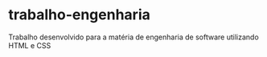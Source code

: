 # trabalho-engenharia
Trabalho desenvolvido para a matéria de engenharia de software utilizando HTML e CSS
